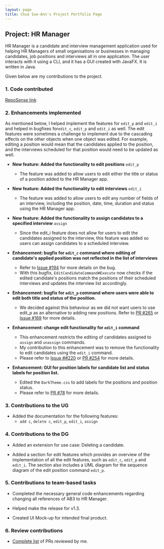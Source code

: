 ```yaml
---
layout: page
title: Chua Sue-Ann's Project Portfolio Page
---
```


## Project: HR Manager

HR Manager is a candidate and interview management application used for helping HR Managers of small organisations
or businesses in managing candidates, job positions and interviews all in one application.
The user interacts with it using a CLI, and it has a GUI created with JavaFX. It is written in Java.

Given below are my contributions to the project.

### 1. Code contributed
[RepoSense link](https://nus-cs2103-ay2122s1.github.io/tp-dashboard/?search=&sort=groupTitle&sortWithin=title&timeframe=commit&mergegroup=&groupSelect=groupByRepos&breakdown=true&checkedFileTypes=docs~functional-code~test-code~other&since=2021-09-17&tabOpen=true&tabType=authorship&tabAuthor=sueann-chua&tabRepo=AY2122S1-CS2103T-W13-1%2Ftp%5Bmaster%5D&authorshipIsMergeGroup=false&authorshipFileTypes=docs~functional-code~test-code&authorshipIsBinaryFileTypeChecked=false)

### 2. Enhancements implemented

As mentioned below, I helped implement the features for `edit_p` and `edit_i` and helped in bugfixes for`edit_c`, 
`edit_p` and `edit_i` as well. The edit features were sometimes a challenge to implement due to the cascading effects
on the other objects when one object was edited. For example, editing a position would mean that the candidates applied to the position, and the interviews scheduled for
that position would need to be updated as well.

* **New feature: Added the functionality to edit positions** `edit_p`
    * The feature was added to allow users to edit either the title or status of a position added to the HR Manager app.
    
* **New feature: Added the functionality to edit interviews** `edit_i`
    * The feature was added to allow users to edit any number of fields of an interview, including the position, date, time, duration and status using the HR Manager app.

* **New feature: Added the functionality to assign candidates to a specified interview** `assign`
    * Since the edit_i feature does not allow for users to edit the candidates assigned to the interview, this feature
      was added so users can assign candidates to a scheduled interview.
      
* **Enhancement: bugfix for `edit_c` command where editing of candidate's applied position was not reflected in the
list of interviews**
    * Refer to [Issue #194](https://github.com/AY2122S1-CS2103T-W13-1/tp/issues/194) for more details on the
      bug.
    * With this bugfix, `EditCandidateCommand#Execute` now checks if the edited candidate's positions match the
      positions of their scheduled interviews and updates the interview list accordingly.
      
* **Enhancement: bugfix for `edit_p` command where users were able to edit both title and status of the position.**
    * We decided against this behaviour as we did not want users to use edit_p as an alternative to adding new
      positions. Refer to [PR #265](https://github.com/AY2122S1-CS2103T-W13-1/tp/pull/265) or 
      [Issue #169](https://github.com/AY2122S1-CS2103T-W13-1/tp/issues/169) for more details.
* **Enhancement: change edit functionality for `edit_i` command**
    * This enhancement restricts the editing of candidates assigned to `assign` and `unassign` commands.
    * My contribution to this enhancement was to remove the functionality to edit candidates using the `edit_i` command.
    * Please refer to [Issue ##220](https://github.com/AY2122S1-CS2103T-W13-1/tp/issues/220) or 
      [PR #254](https://github.com/AY2122S1-CS2103T-W13-1/tp/pull/254) for more details.
      
* **Enhancement: GUI for position labels for candidate list and status labels for position list.**
    * Edited the `DarkTheme.css` to add labels for the positions and position status.
    * Please refer to [PR #78](https://github.com/AY2122S1-CS2103T-W13-1/tp/pull/78) for more details.
  
### 3. Contributions to the UG
* Added the documentation for the following features:
    * `add c`, `delete c`, `edit_p`, `edit_i`, `assign`

### 4. Contributions to the DG
* Added an extension for use case: Deleting a candidate.

* Added a section for edit features which provides an overview of the implementation of all the edit features, such as
`edit_c`, `edit_p` and `edit_i`. The section also includes a UML diagram for the sequence diagram of the edit
  position command `edit_p`.

### 5. Contributions to team-based tasks
* Completed the necessary general code enhancements regarding changing all references of AB3 to HR Manager.

* Helped make the release for v1.3.

* Created UI Mock-up for intended final product.

### 6. Review contributions
* [Complete list](https://github.com/AY2122S1-CS2103T-W13-1/tp/pulls?q=is%3Apr+is%3Aclosed+reviewed-by%3A%40me)
  of PRs reviewed by me.

